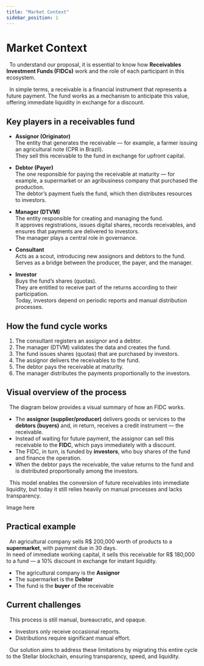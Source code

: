 ```yaml
---
title: "Market Context"
sidebar_position: 1
---
```


# Market Context

&nbsp; To understand our proposal, it is essential to know how **Receivables Investment Funds (FIDCs)** work and the role of each participant in this ecosystem.  

&nbsp; In simple terms, a receivable is a financial instrument that represents a future payment. The fund works as a mechanism to anticipate this value, offering immediate liquidity in exchange for a discount.

## Key players in a receivables fund

- **Assignor (Originator)**  
  The entity that generates the receivable — for example, a farmer issuing an agricultural note (CPR in Brazil).  
  They sell this receivable to the fund in exchange for upfront capital.

- **Debtor (Payer)**  
  The one responsible for paying the receivable at maturity — for example, a supermarket or an agribusiness company that purchased the production.  
  The debtor’s payment fuels the fund, which then distributes resources to investors.

- **Manager (DTVM)**  
  The entity responsible for creating and managing the fund.  
  It approves registrations, issues digital shares, records receivables, and ensures that payments are delivered to investors.  
  The manager plays a central role in governance.

- **Consultant**  
  Acts as a scout, introducing new assignors and debtors to the fund.  
  Serves as a bridge between the producer, the payer, and the manager.

- **Investor**  
  Buys the fund’s shares (quotas).  
  They are entitled to receive part of the returns according to their participation.  
  Today, investors depend on periodic reports and manual distribution processes.

## How the fund cycle works

1. The consultant registers an assignor and a debtor.  
2. The manager (DTVM) validates the data and creates the fund.  
3. The fund issues shares (quotas) that are purchased by investors.  
4. The assignor delivers the receivables to the fund.  
5. The debtor pays the receivable at maturity.  
6. The manager distributes the payments proportionally to the investors.  

## Visual overview of the process

&nbsp; The diagram below provides a visual summary of how an FIDC works.  

- The **assignor (supplier/producer)** delivers goods or services to the **debtors (buyers)** and, in return, receives a credit instrument — the receivable.  
- Instead of waiting for future payment, the assignor can sell this receivable to the **FIDC**, which pays immediately with a discount.  
- The FIDC, in turn, is funded by **investors**, who buy shares of the fund and finance the operation.  
- When the debtor pays the receivable, the value returns to the fund and is distributed proportionally among the investors.  

&nbsp; This model enables the conversion of future receivables into immediate liquidity, but today it still relies heavily on manual processes and lacks transparency.

<!-- ![FIDC Flow](../static/img/fidc-diagram.png) --> Image here

## Practical example

&nbsp; An agricultural company sells R$ 200,000 worth of products to a **supermarket**, with payment due in 30 days.  
In need of immediate working capital, it sells this receivable for R$ 180,000 to a fund — a 10% discount in exchange for instant liquidity.  

- The agricultural company is the **Assignor**  
- The supermarket is the **Debtor**  
- The fund is the **buyer** of the receivable  

## Current challenges

&nbsp; This process is still manual, bureaucratic, and opaque.  
- Investors only receive occasional reports.  
- Distributions require significant manual effort.  

&nbsp; Our solution aims to address these limitations by migrating this entire cycle to the Stellar blockchain, ensuring transparency, speed, and liquidity.

